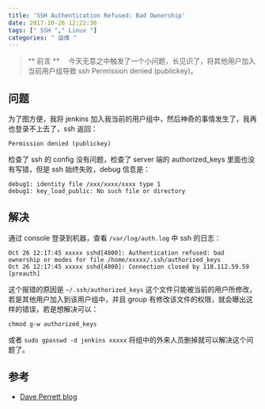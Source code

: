 ```yaml
---
title: 'SSH Authentication Refused: Bad Ownership'
date: 2017-10-26 12:22:30
tags: [" SSH "," Linux "]
categories: " 运维 "
---
```


> ** 前言 **
　今天无意之中触发了一个小问题，长见识了，将其他用户加入当前用户组导致 ssh Permission denied (publickey)。

## 问题

为了图方便，我将 jenkins 加入我当前的用户组中，然后神奇的事情发生了，我再也登录不上去了，ssh 返回：

```
Permission denied (publickey)
```

检查了 ssh 的 config 没有问题，检查了 server 端的 authorized_keys 里面也没有写错，但是 ssh 始终失败，debug 信息是：

```
debug1: identity file /xxx/xxxx/xxxx type 1
debug1: key_load_public: No such file or directory
```

## 解决

通过 console 登录到机器，查看 `/var/log/auth.log` 中 ssh 的日志：

```
Oct 26 12:17:45 xxxxx sshd[4800]: Authentication refused: bad ownership or modes for file /home/xxxxx/.ssh/authorized_keys
Oct 26 12:17:45 xxxxx sshd[4800]: Connection closed by 118.112.59.59 [preauth]
```

这个报错的原因是 `~/.ssh/authorized_keys` 这个文件只能被当前的用户所修改，若是其他用户加入到该用户组中，并且 group 有修改该文件的权限，就会曝出这样的错误，若是想解决可以：

```
chmod g-w authorized_keys
```

或者 `sudo gpasswd -d jenkins xxxxx` 将组中的外来人员删掉就可以解决这个问题了。

## 参考

- [Dave Perrett blog](https://www.daveperrett.com/articles/2010/09/14/ssh-authentication-refused/)

